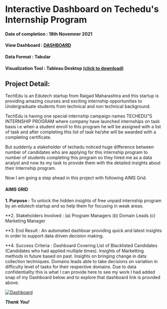 # Interactive Dashboard on Techedu's Internship Program

#### Date of completion : 18th Novemner 2021          
#### View Dashboard : [DASHBOARD](https://public.tableau.com/views/TipDashboard/Dashboard1?:language=en-US&publish=yes&:display_count=n&:origin=viz_share_link)
#### Data Format : Tabular
#### Visualization Tool : Tableau Desktop [(click to download)](https://www.tableau.com/products/desktop/download)

## Project Detail:
TechEdu is an Edutech startup from Raigad Maharashtra and this startup is providing amazing courses and exciting internship opportunities to Undergraduate students from technical and non technical background.

TechEdu is having one special internship campaign names TECHEDU"S INTERNSHIP PROGRAM where company have launched internships on task basis i.e when a student enroll to this program he will be assigned with a list of task and after completing this list of task he/she will be awarded with a completing certificate.

But suddenly a stakeholder of techedu noticed huge difference between number of candidates who are applying for this internship program to number of students completing this program so they hired me as a data analyst and now its my task to provide them with the detailed insights about their Internship program.

Now I am going a step ahead in this project with following AIMS Grid.

#### AIMS GRID
**1. Purpose :**
To unlock the hidden insights of free unpaid internship program by an edutech startup and so help them for focusing in weak areas.

**2. Stakeholders Involved :
(a) Program Managers (b) Domain Leads (c) Marketing Manager

**3. End Result :
An automated dashboar providing quick and latest insights in order to support data driven decision making.

**4. Success Criteria :
Dashboard Covering List of Blacklisted Candidates (Candidates who had applied multiple times).
Insights of Marketting methods in future based on past.
Insights on bringing change in data collection techniques.
Domains leads able to take decisions on variation in difficulty level of tasks for their respective domains.
Due to data confidentiality this is what I can provide here to see my work I had added snap of my Dashboard below and to explore that dashboard link is provided above.
 

 
 
 
 
 <a href="https://ibb.co/pjKhgXV"><img src="https://i.ibb.co/hFdYk8Q/Dashboard.png" alt="Dashboard" border="0"></a>
 
 
 ***Thank You!***
